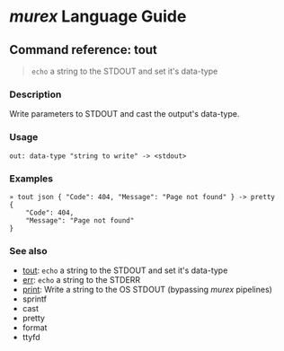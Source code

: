 # _murex_ Language Guide

## Command reference: tout

> `echo` a string to the STDOUT and set it's data-type

### Description

Write parameters to STDOUT and cast the output's data-type.

### Usage

    out: data-type "string to write" -> <stdout>

### Examples

    » tout json { "Code": 404, "Message": "Page not found" } -> pretty
    {
        "Code": 404,
        "Message": "Page not found"
    }

### See also

* [tout](tout.md): `echo` a string to the STDOUT and set it's data-type
* [err](err.md): `echo` a string to the STDERR
* [print](print.md): Write a string to the OS STDOUT (bypassing _murex_ pipelines)
* sprintf
* cast
* pretty
* format
* ttyfd
